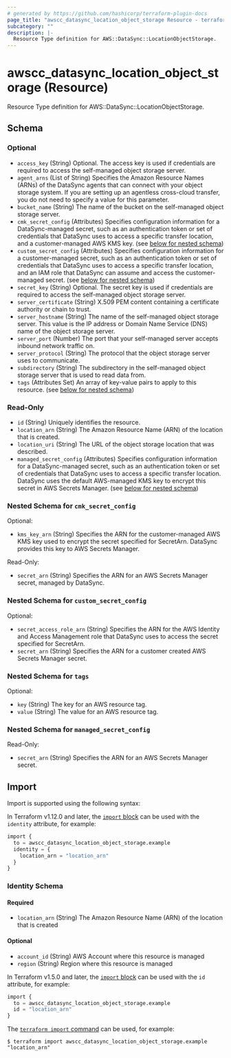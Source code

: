 ```yaml
---
# generated by https://github.com/hashicorp/terraform-plugin-docs
page_title: "awscc_datasync_location_object_storage Resource - terraform-provider-awscc"
subcategory: ""
description: |-
  Resource Type definition for AWS::DataSync::LocationObjectStorage.
---
```


# awscc_datasync_location_object_storage (Resource)

Resource Type definition for AWS::DataSync::LocationObjectStorage.



<!-- schema generated by tfplugindocs -->
## Schema

### Optional

- `access_key` (String) Optional. The access key is used if credentials are required to access the self-managed object storage server.
- `agent_arns` (List of String) Specifies the Amazon Resource Names (ARNs) of the DataSync agents that can connect with your object storage system. If you are setting up an agentless cross-cloud transfer, you do not need to specify a value for this parameter.
- `bucket_name` (String) The name of the bucket on the self-managed object storage server.
- `cmk_secret_config` (Attributes) Specifies configuration information for a DataSync-managed secret, such as an authentication token or set of credentials that DataSync uses to access a specific transfer location, and a customer-managed AWS KMS key. (see [below for nested schema](#nestedatt--cmk_secret_config))
- `custom_secret_config` (Attributes) Specifies configuration information for a customer-managed secret, such as an authentication token or set of credentials that DataSync uses to access a specific transfer location, and an IAM role that DataSync can assume and access the customer-managed secret. (see [below for nested schema](#nestedatt--custom_secret_config))
- `secret_key` (String) Optional. The secret key is used if credentials are required to access the self-managed object storage server.
- `server_certificate` (String) X.509 PEM content containing a certificate authority or chain to trust.
- `server_hostname` (String) The name of the self-managed object storage server. This value is the IP address or Domain Name Service (DNS) name of the object storage server.
- `server_port` (Number) The port that your self-managed server accepts inbound network traffic on.
- `server_protocol` (String) The protocol that the object storage server uses to communicate.
- `subdirectory` (String) The subdirectory in the self-managed object storage server that is used to read data from.
- `tags` (Attributes Set) An array of key-value pairs to apply to this resource. (see [below for nested schema](#nestedatt--tags))

### Read-Only

- `id` (String) Uniquely identifies the resource.
- `location_arn` (String) The Amazon Resource Name (ARN) of the location that is created.
- `location_uri` (String) The URL of the object storage location that was described.
- `managed_secret_config` (Attributes) Specifies configuration information for a DataSync-managed secret, such as an authentication token or set of credentials that DataSync uses to access a specific transfer location. DataSync uses the default AWS-managed KMS key to encrypt this secret in AWS Secrets Manager. (see [below for nested schema](#nestedatt--managed_secret_config))

<a id="nestedatt--cmk_secret_config"></a>
### Nested Schema for `cmk_secret_config`

Optional:

- `kms_key_arn` (String) Specifies the ARN for the customer-managed AWS KMS key used to encrypt the secret specified for SecretArn. DataSync provides this key to AWS Secrets Manager.

Read-Only:

- `secret_arn` (String) Specifies the ARN for an AWS Secrets Manager secret, managed by DataSync.


<a id="nestedatt--custom_secret_config"></a>
### Nested Schema for `custom_secret_config`

Optional:

- `secret_access_role_arn` (String) Specifies the ARN for the AWS Identity and Access Management role that DataSync uses to access the secret specified for SecretArn.
- `secret_arn` (String) Specifies the ARN for a customer created AWS Secrets Manager secret.


<a id="nestedatt--tags"></a>
### Nested Schema for `tags`

Optional:

- `key` (String) The key for an AWS resource tag.
- `value` (String) The value for an AWS resource tag.


<a id="nestedatt--managed_secret_config"></a>
### Nested Schema for `managed_secret_config`

Read-Only:

- `secret_arn` (String) Specifies the ARN for an AWS Secrets Manager secret.

## Import

Import is supported using the following syntax:

In Terraform v1.12.0 and later, the [`import` block](https://developer.hashicorp.com/terraform/language/import) can be used with the `identity` attribute, for example:

```terraform
import {
  to = awscc_datasync_location_object_storage.example
  identity = {
    location_arn = "location_arn"
  }
}
```

<!-- schema generated by tfplugindocs -->
### Identity Schema

#### Required

- `location_arn` (String) The Amazon Resource Name (ARN) of the location that is created

#### Optional

- `account_id` (String) AWS Account where this resource is managed
- `region` (String) Region where this resource is managed

In Terraform v1.5.0 and later, the [`import` block](https://developer.hashicorp.com/terraform/language/import) can be used with the `id` attribute, for example:

```terraform
import {
  to = awscc_datasync_location_object_storage.example
  id = "location_arn"
}
```

The [`terraform import` command](https://developer.hashicorp.com/terraform/cli/commands/import) can be used, for example:

```shell
$ terraform import awscc_datasync_location_object_storage.example "location_arn"
```

